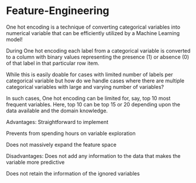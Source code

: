 # Feature-Engineering

One hot encoding is a technique of converting categorical variables into numerical variable that can be efficiently utilized by a Machine Learning model!

During One hot encoding each label from a categorical variable is converted to a column with binary values representing the presence (1) or absence (0) of that label in that particular row item.

While this is easily doable for cases with limited number of labels per categorical variable but how do we handle cases where there are multiple categorical variables with large and varying number of variables?

In such cases, One hot encoding can be limited for, say, top 10 most frequent variables. Here, top 10 can be top 15 or 20 depending upon the data available and the domain knowledge.

Advantages:
Straightforward to implement

Prevents from spending hours on variable exploration

Does not massively expand the feature space

Disadvantages:
Does not add any information to the data that makes the variable more predictive

Does not retain the information of the ignored variables


